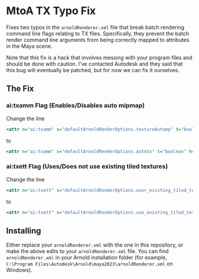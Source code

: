 # MtoA TX Typo Fix

Fixes two typos in the `arnoldRenderer.xml` file that break batch rendering command line flags relating to TX files. Specifically, they prevent the batch render command line arguments from being correctly mapped to attributes in the Maya scene.

Note that this fix is a hack that involves messing with your program files and should be done with caution. I've contacted Autodesk and they said that this bug will eventually be patched, but for now we can fix it ourselves.

## The Fix

### ai:txamm Flag (Enables/Disables auto mipmap)
Change the line

``` xml
<attr n="ai:txamm" s="defaultArnoldRenderOptions.textureAutomp" t="boolean" h="Enable texture auto mipmap."/>
```

to

``` xml
<attr n="ai:txamm" s="defaultArnoldRenderOptions.autotx" t="boolean" h="Enable texture auto mipmap."/>
```

### ai:txett Flag (Uses/Does not use existing tiled textures)

Change the line

``` xml
<attr n="ai:txett" s="defaultArnoldRenderOptions.user_existing_tiled_textures" t="boolean" h="Use existing tiled textures."/>
```

to

``` xml
<attr n="ai:txett" s="defaultArnoldRenderOptions.use_existing_tiled_textures" t="boolean" h="Use existing tiled textures."/>
```

## Installing

Either replace your `arnoldRenderer.xml` with the one in this repository, or make the above edits to your `arnoldRenderer.xml` file. You can find `arnoldRenderer.xml` in your Arnold installation folder (for example, `C:\Program Files\Autodesk\Arnold\maya2023\arnoldRenderer.xml` on Windows).
